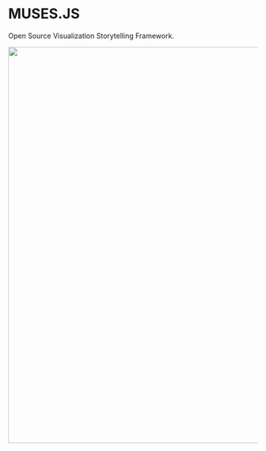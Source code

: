 # MUSES.JS

Open Source Visualization Storytelling Framework.

<image src="https://gw.alipayobjects.com/mdn/rms_d314dd/afts/img/A*ZolJS6JRs0UAAAAAAAAAAABkARQnAQ" width = "800">